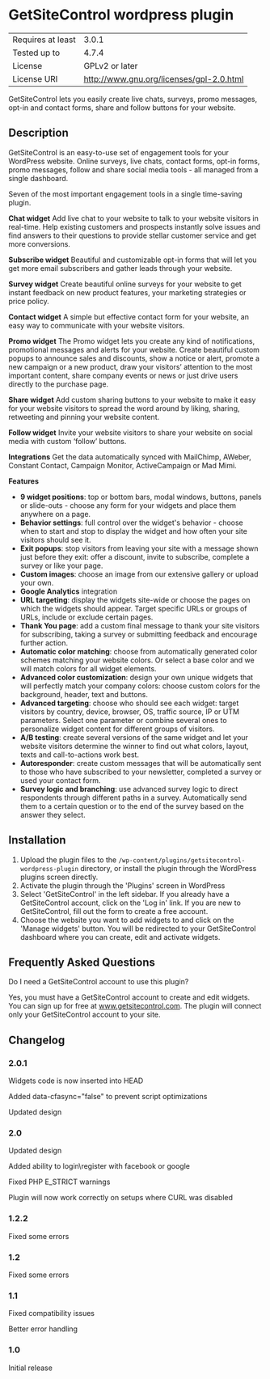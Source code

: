 # GetSiteControl wordpress plugin

| | |
| ------------- | ------------- |
| Requires at least | 3.0.1 |
| Tested up to| 4.7.4 |
| License | GPLv2 or later |
| License URI | http://www.gnu.org/licenses/gpl-2.0.html |

GetSiteControl lets you easily create live chats, surveys, promo messages, opt-in and contact forms, share and follow buttons for your website.

## Description

GetSiteControl is an easy-to-use set of engagement tools for your WordPress website. Online surveys, live chats, contact forms, opt-in forms, promo messages, follow and share social media tools - all managed from a single dashboard. 

Seven of the most important engagement tools in a single time-saving plugin.

**Chat widget**
Add live chat to your website to talk to your website visitors in real-time. Help existing customers and prospects instantly solve issues and find answers to their questions to provide stellar customer service and get more conversions.

**Subscribe widget**
Beautiful and customizable opt-in forms that will let you get more email subscribers and gather leads through your website.

**Survey widget**
Create beautiful online surveys for your website to get instant feedback on new product features, your marketing strategies or price policy.

**Contact widget**
A simple but effective contact form for your website, an easy way to communicate with your website visitors.

**Promo widget**
The Promo widget lets you create any kind of notifications, promotional messages and alerts for your website. Create beautiful custom popups to announce sales and discounts, show a notice or alert, promote a new campaign or a new product, draw your visitors’ attention to the most important content, share company events or news or just drive users directly to the purchase page.

**Share widget**
Add custom sharing buttons to your website to make it easy for your website visitors to spread the word around by liking, sharing, retweeting and pinning your website content.

**Follow widget**
Invite your website visitors to share your website on social media with custom ‘follow’ buttons.

**Integrations**
Get the data automatically synced with MailChimp, AWeber, Constant Contact, Campaign Monitor, ActiveCampaign or Mad Mimi.

**Features**

- **9 widget positions**: top or bottom bars, modal windows, buttons, panels or slide-outs - choose any form for your widgets and place them anywhere on a page.
- **Behavior settings**: full control over the widget's behavior - choose when to start and stop to display the widget and how often your site visitors should see it.
- **Exit popups**: stop visitors from leaving your site with a message shown just before they exit: offer a discount, invite to subscribe, complete a survey or like your page.
- **Custom images**: choose an image from our extensive gallery or upload your own.
- **Google Analytics** integration
- **URL targeting**: display the widgets site-wide or choose the pages on which the widgets should appear. Target specific URLs or groups of URLs, include or exclude certain pages.
- **Thank You page**: add a custom final message to thank your site visitors for subscribing, taking a survey or submitting feedback and encourage further action.
- **Automatic color matching**: choose from automatically generated color schemes matching your website colors. Or select a base color and we will match colors for all widget elements.
- **Advanced color customization**: design your own unique widgets that will perfectly match your company colors: choose custom colors for the background, header, text and buttons.
- **Advanced targeting**: choose who should see each widget: target visitors by country, device, browser, OS, traffic source, IP or UTM parameters. Select one parameter or combine several ones to personalize widget content for different groups of visitors.
- **A/B testing**: create several versions of the same widget and let your website visitors determine the winner to find out what colors, layout, texts and call-to-actions work best.
- **Autoresponder**: create custom messages that will be automatically sent to those who have subscribed to your newsletter, completed a survey or used your contact form.
- **Survey logic and branching**: use advanced survey logic to direct respondents through different paths in a survey. Automatically send them to a certain question or to the end of the survey based on the answer they select.


## Installation

1. Upload the plugin files to the `/wp-content/plugins/getsitecontrol-wordpress-plugin` directory, or install the plugin through the WordPress plugins screen directly.
2. Activate the plugin through the 'Plugins' screen in WordPress
3. Select 'GetSiteControl' in the left sidebar. If you already have a GetSiteControl account, click on the 'Log in' link. If you are new to GetSiteControl, fill out the form to create a free account.
4. Choose the website you want to add widgets to and click on the 'Manage widgets' button. You will be redirected to your GetSiteControl dashboard where you can create, edit and activate widgets.

## Frequently Asked Questions

Do I need a GetSiteControl account to use this plugin?

Yes, you must have a GetSiteControl account to create and edit widgets. You can sign up for free at www.getsitecontrol.com. The plugin will connect only your GetSiteControl account to your site.


## Changelog

### 2.0.1
Widgets code is now inserted into HEAD

Added data-cfasync="false" to prevent script optimizations

Updated design


### 2.0

Updated design

Added ability to login\register with facebook or google

Fixed PHP E_STRICT warnings

Plugin will now work correctly on setups where CURL was disabled

### 1.2.2

Fixed some errors

### 1.2

Fixed some errors

### 1.1

Fixed compatibility issues

Better error handling

### 1.0 

Initial release
